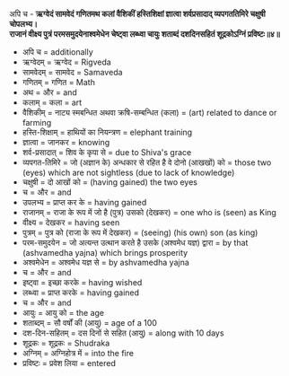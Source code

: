 अपि च -
**ऋग्वेदं सामवेदं गणितमथ कलां वैशिकीं हस्तिशिक्षां ज्ञात्वा शर्वप्रसादाद् व्यपगततिमिरे चक्षुषी चोपलभ्य।\
राजानं वीक्ष्य पुत्रं परमसमुदयेनाश्वमेधेन चेष्ट्वा लब्ध्वा चायुः शताब्दं दशदिनसहितं शूद्रकोऽग्निं प्रविष्टः॥४॥**

- अपि च = additionally
- ऋग्वेदम् = ऋग्वेद = Rigveda
- सामवेदम् = सामवेद = Samaveda
- गणितम् = गणित = Math
- अथ = और = and
- कलाम् = कला = art
- वैशिकीम् = नाट्य स्मबन्धित अथवा क्रषि-सम्बन्धित (कला) = (art) related to dance or farming
- हस्ति-शिक्षाम् = हाथियों का नियन्त्रण = elephant training
- ज्ञात्वा = जानकर = knowing
- शर्व-प्रसादात् = शिव के कृपा से = due to Shiva's grace
- व्यपगत-तिमिरे = जो (अज्ञान के) अन्धकार से रहित है वे दोनो (आखखों) को = those two (eyes) which are not sightless (due to lack of knowledge)
- चक्षुषी = दो आखों को = (having gained) the two eyes
- च = और = and
- उपलभ्य = प्राप्त कर के = having gained
- राजानम् = राजा के रूप में जो है (पुत्र) उसको (देखकर) = one who is (seen) as King
- वीक्ष्य = देखकर = having seen
- पुत्रम् = पुत्र को (राजा के रूप में देखकर) = (seeing) (his own) son (as king)
- परम-समुदयेन = जो अत्यन्त उत्थान करते है उसके (अश्वमेध यज्ञ) द्वारा = by that (ashvamedha yajna) which brings prosperity
- अश्वमेधेन = अश्वमेध यज्ञ से = by ashvamedha yajna
- च = और = and
- इष्ट्वा = इच्छा करके = having wished
- लब्ध्वा = प्राप्त करके = having gained
- च = और = and
- आयुः = आयु को = the age
- शताब्दम् = सौ वर्षों की (आयु) = age of a 100
- दश-दिन-सहितम् = दस दिनों से सहित (आयु) = along with 10 days
- शूद्रकः = शूद्रकः = Shudraka
- अग्निम् = अग्निहोत्र में = into the fire
- प्रविष्टः = प्रवेश लिया = entered
